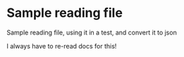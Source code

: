 # Sample reading file
Sample reading file, using it in a test, and convert it to json

I always have to re-read docs for this!

